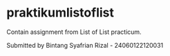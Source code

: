 # praktikumlistoflist
Contain assignment from List of List practicum.

Submitted by Bintang Syafrian Rizal - 24060122120031
